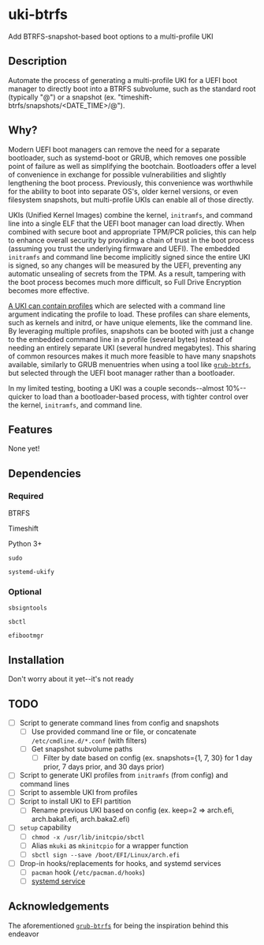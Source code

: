 # uki-btrfs
Add BTRFS-snapshot-based boot options to a multi-profile UKI

## Description
Automate the process of generating a multi-profile UKI for a UEFI boot manager to directly boot into a BTRFS subvolume, such as the standard root (typically "@") or a snapshot (ex. "timeshift-btrfs/snapshots/<DATE_TIME>/@").

## Why?
Modern UEFI boot managers can remove the need for a separate bootloader, such as systemd-boot or GRUB, which removes one possible point of failure as well as simplifying the bootchain. Bootloaders offer a level of convenience in exchange for possible vulnerabilities and slightly lengthening the boot process. Previously, this convenience was worthwhile for the ability to boot into separate OS's, older kernel versions, or even filesystem snapshots, but multi-profile UKIs can enable all of those directly.

UKIs (Unified Kernel Images) combine the kernel, `initramfs`, and command line into a single ELF that the UEFI boot manager can load directly. When combined with secure boot and appropriate TPM/PCR policies, this can help to enhance overall security by providing a chain of trust in the boot process (assuming you trust the underlying firmware and UEFI). The embedded `initramfs` and command line become implicitly signed since the entire UKI is signed, so any changes will be measured by the UEFI, preventing any automatic unsealing of secrets from the TPM. As a result, tampering with the boot process becomes much more difficult, so Full Drive Encryption becomes more effective.

[A UKI can contain profiles](https://uapi-group.org/specifications/specs/unified_kernel_image/) which are selected with a command line argument indicating the profile to load. These profiles can share elements, such as kernels and initrd, or have unique elements, like the command line. By leveraging multiple profiles, snapshots can be booted with just a change to the embedded command line in a profile (several bytes) instead of needing an entirely separate UKI (several hundred megabytes). This sharing of common resources makes it much more feasible to have many snapshots available, similarly to GRUB menuentries when using a tool like [`grub-btrfs`](https://github.com/Antynea/grub-btrfs), but selected through the UEFI boot manager rather than a bootloader.

In my limited testing, booting a UKI was a couple seconds--almost 10%--quicker to load than a bootloader-based process, with tighter control over the kernel, `initramfs`, and command line.

## Features
None yet!

## Dependencies
### Required
BTRFS

Timeshift

Python 3+

`sudo`

`systemd-ukify`

### Optional
`sbsigntools`

`sbctl`

`efibootmgr`

## Installation
Don't worry about it yet--it's not ready

## TODO
- [ ] Script to generate command lines from config and snapshots
  - [ ] Use provided command line or file, or concatenate `/etc/cmdline.d/*.conf` (with filters)
  - [ ] Get snapshot subvolume paths
    - [ ] Filter by date based on config (ex. snapshots={1, 7, 30} for 1 day prior, 7 days prior, and 30 days prior)
- [ ] Script to generate UKI profiles from `initramfs` (from config) and command lines
- [ ] Script to assemble UKI from profiles
- [ ] Script to install UKI to EFI partition
  - [ ] Rename previous UKI based on config (ex. keep=2 => arch.efi, arch.baka1.efi, arch.baka2.efi)
- [ ] `setup` capability
  - [ ] `chmod -x /usr/lib/initcpio/sbctl`
  - [ ] Alias `mkuki` as `mkinitcpio` for a wrapper function
  - [ ] `sbctl sign --save /boot/EFI/Linux/arch.efi`
- [ ] Drop-in hooks/replacements for hooks, and systemd services
  - [ ] `pacman` hook (`/etc/pacman.d/hooks`)
  - [ ] [systemd service](https://github.com/Antynea/grub-btrfs/blob/master/grub-btrfsd.service)
     
## Acknowledgements
The aforementioned [`grub-btrfs`](https://github.com/Antynea/grub-btrfs) for being the inspiration behind this endeavor
